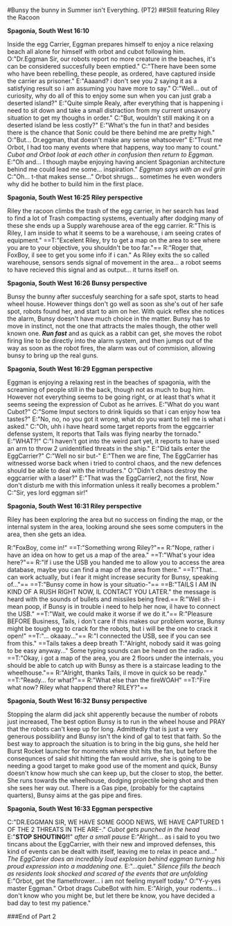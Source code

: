 #Bunsy the bunny in Summer isn't Everything. (PT2)
##Still featuring Riley the Racoon

**Spagonia, South West 16:10** 

Inside the egg Carrier, Eggman prepares himself to enjoy a nice relaxing beach all alone for himself with orbot and cubot following him.
O:"Dr.Eggman Sir, our robots report no more creature in the beaches, it's can be considered succesfully been emptied."
C:"There have been some who have been rebelling, these people, as ordered,  have captured inside the carrier as prisoner."
E:"Aaaand? i don't see you 2 saying it as a satisfying result so i am assuming you have more to say."
O:"Well... out of curiosity, why do all of this to enjoy some sun when you can just grab a deserted island?"
E:"Quite simple Realy, after everything that is happening i need to sit down and take a small distraction from my current unsavory situation to get my thoughs in order."
C:"But, wouldn't still making it on a deserted island be less costly?"
E:"What's the fun in that? and besides there is the chance that Sonic could be there behind me are pretty high."
O:"But... Dr.eggman, that doesn't make any sense whatsoever"
E:"Trust me Orbot, I had too many events where that happens, way too many to count."
*Cubot and Orbot look at each other in confusion then return to Eggman.*
E:"Oh and... I though maybe enjoying having ancient Spagonian architecture behind me could lead me some... inspiration." *Eggman says with an evil grin*
C:"Oh... t-that makes sense..."
Orbot shrugs... sometimes he even wonders why did he bother to build him in the first place.

**Spagonia, South West 16:25 Riley perspective**

Riley the racoon climbs the trash of the egg carrier, in her search has lead to find a lot of Trash compacting systems, eventually after dodging many of these she ends up a Supply warehouse area of the egg carrier.
R:"This is Riley, I am inside to what it seems to be a warehouse, i am seeing crates of equipment."
==T:"Excelent Riley, try to get a map on the area to see where you are to your objective, you shouldn't be too far."==
R:"Roger that, FoxBoy, il see to get you some info if i can."
As Riley exits the so called warehouse, sensors sends signal of movement in the area...
a robot seems to have recieved this signal and as output... it turns itself on.

**Spagonia, South West 16:26 Bunsy perspective**

Bunsy the bunny after succesfuly searching for a safe spot, starts to head wheel house.
However things don't go well as soon as she's out of her safe spot, robots found her, and start to aim on her.
With quick reflex she notices the alarm, Bunsy doesn't have much choice in the matter. 
Bunsy has to move in instinct, not the one that attracts the males though, the other well known one.
***Run fast***
and as quick as a rabbit can get, she moves the robot firing line to be directly into the alarm system, and then jumps
out of the way as soon as the robot fires, the alarm was out of commision, allowing bunsy to bring up the real guns.

**Spagonia, South West 16:29 Eggman perspective**

Eggman is enjoying a relaxing rest in the beaches of spagonia, with the screaming of people still in the back, though not as much to bug him.
However not everything seems to be going right, or at least that's what it seems seeing the expression of Cubot as he arrives.
E:"What do you want Cubot?"
C:"Some Imput sectors to drink liquids so that i can enjoy how tea tastes?"
E:"No, no, no you got it wrong, what do you want to tell me is what i asked."
C:"Oh, uhh i have heard some target reports from the eggcarrier defense system, It reports that Tails was flying nearby the tornado."
E:"WHAT?!"
C:"I haven't got into the weird part yet, it reports to have used an arm to throw 2 unidentified threats in the ship."
E:"Did tails enter the EggCarrier?"
C:"Well no sir but-"
E:"Then we are fine, The EggCarrier has witnessed worse back when i tried to control chaos, and the new defences should be able to deal with the intruders."
O:"Didn't chaos destroy the eggcarrier with a laser?"
E:"That was the EggCarrier2, not the first, Now don't disturb me with this information unless it really becomes a problem."
C:"Sir, yes lord eggman sir!"

**Spagonia, South West 16:31 Riley perspective**

Riley has been exploring the area but no success on finding the map, or the internal system in the area, looking around she sees some computers in the area, then she gets an idea.

R:"FoxBoy, come in!"
==T:"Something wrong Riley?"==
R:"Nope, rather i have an idea on how to get us a map of the area."
==T:"What's your idea here?"==
R:"If i use the USB you handed me to allow you to access the area database, maybe you can find a map of the area from there."
==T:"That... can work actually, but i fear it might increase security for Bunsy, speaking of..."==
==T:"Bunsy come in how is your situatio-"==
==B:"TAILS I AM IN KIND OF A RUSH RIGHT NOW, IL CONTACT YOU LATER." the message is heard with the sounds of bullets and missiles being fired.==
R:"Well sh- i mean poop, if Bunsy is in trouble i need to help her now, il have to connect the USB."
==T:"Wait, we could make it worse if we do it."==
R:"Pleasure BEFORE Business, Tails, i don't care if this makes our problem worse, Bunsy might be tough egg to crack for the robots, but i will be the one to crack it open!"
==T:"... okaaay..."==
R:"I connected the USB, see if you can see from this."
==Tails takes a deep breath T:"Alright, nobody said it was going to be easy anyway..." Some typing sounds can be heard on the radio.==
==T:"Okay, i got a map of the area, you are 2 floors under the internals, you should be able to catch up with Bunsy as there is a staircase leading to the wheelhouse."==
R:"Alright, thanks Tails, il move in quick so be ready."
==T:"Ready... for what?"==
R:"What else than the fireWOAH"
==T:"Fire what now? Riley what happend there? RILEY?"==

**Spagonia, South West 16:32 Bunsy perspective**

Stopping the alarm did jack shit apperently because the number of robots just increased, The best option Bunsy is to run in the wheel house and PRAY that the robots can't keep up for long.
Admittedly that is just a very generous possibility and Bunsy isn't the kind of gal to test that faith.
So the best way to approach the situation is to bring in the big guns, she held her Burst Rocket launcher for moments where shit hits the fan, but before the consequnces of said shit hitting the fan would arrive, she is going to be needing a good target to make good use of the moment and quick, Bunsy doesn't know how much she can keep up, but the closer to stop, the better.
She runs towards the wheelhouse, dodging projectile being shot and then she sees her way out.
There is a Gas pipe, (probably for the captains quarters), Bunsy aims at the gas pipe and fires.

**Spagonia, South West 16:33 Eggman perspective**

C:"DR.EGGMAN SIR, WE HAVE SOME GOOD NEWS, WE HAVE CAPTURED 1 OF THE 2 THREATS IN THE ARE-."
*Cubot gets punched in the head*
E:"**STOP SHOUTING!!**"
*after a small pause*
E:"Alright... as i said to you two tincans about the EggCarrier, with their new and improved defenses, this kind of events can be dealt with itself, leaving me to relax in peace and..."
*The EggCarier does an incredibly loud explosion behind eggman turning his proud expression into a maddening one.*
E:"...quiet."
*Silence fills the beach as residents look shocked and scared of the events that are unfolding*
E:"Orbot, get the flamethrower... i am not feeling myself today."
O:"Y-y-yes master Eggman."
Orbot drags CubeBot with him.
E:"Alrigh, your rodents... i don't know who you might be, but let there be know, you have decided a bad day to test my patience."

###End of Part 2